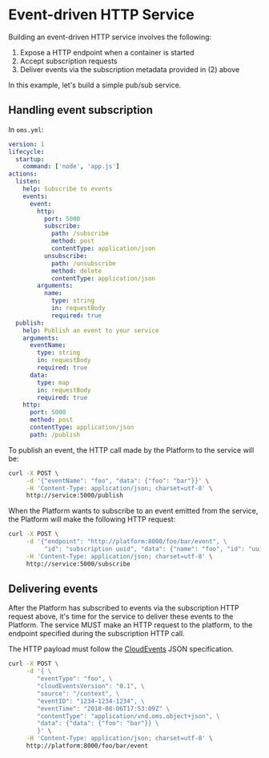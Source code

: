 # Event-driven HTTP Service

Building an event-driven HTTP service involves the following:

1. Expose a HTTP endpoint when a container is started
2. Accept subscription requests
3. Deliver events via the subscription metadata provided in (2) above

In this example, let's build a simple pub/sub service.

## Handling event subscription

In `oms.yml`:

```yaml
version: 1
lifecycle:
  startup:
    command: ['node', 'app.js']
actions:
  listen:
    help: Subscribe to events
    events:
      event:
        http:
          port: 5000
          subscribe:
            path: /subscribe
            method: post
            contentType: application/json
          unsubscribe:
            path: /unsubscribe
            method: delete
            contentType: application/json
        arguments:
          name:
            type: string
            in: requestBody
            required: true
  publish:
    help: Publish an event to your service
    arguments:
      eventName:
        type: string
        in: requestBody
        required: true
      data:
        type: map
        in: requestBody
        required: true
    http:
      port: 5000
      method: post
      contentType: application/json
      path: /publish
```

To publish an event, the HTTP call made by the Platform to the service will be:

```sh
curl -X POST \
     -d '{"eventName": "foo", "data": {"foo": "bar"}}' \
     -H 'Content-Type: application/json; charset=utf-8' \
     http://service:5000/publish
```

When the Platform wants to subscribe to an event emitted from the service, the
Platform will make the following HTTP request:

```sh
curl -X POST \
     -d '{"endpoint": "http://platform:8000/foo/bar/event", \
          "id": "subscription uuid", "data": {"name": "foo", "id": "uuid"}}' \
     -H 'Content-Type: application/json; charset=utf-8' \
     http://service:5000/subscribe
```

## Delivering events

After the Platform has subscribed to events via the subscription HTTP request
above, it's time for the service to deliver these events to the Platform. The
service MUST make an HTTP request to the platform, to the endpoint specified
during the subscription HTTP call.

The HTTP payload must follow the
[CloudEvents](https://github.com/cloudevents/spec/blob/master/json-format.md)
JSON specification.

```sh
curl -X POST \
     -d '{ \
        "eventType": "foo", \
        "cloudEventsVersion": "0.1", \
        "source": "/context", \
        "eventID": "1234-1234-1234", \
        "eventTime": "2018-08-06T17:53:09Z" \
        "contentType": "application/vnd.oms.object+json", \
        "data": {"data": {"foo": "bar"}} \
        }' \
     -H 'Content-Type: application/json; charset=utf-8' \
     http://platform:8000/foo/bar/event
```
